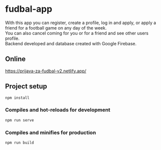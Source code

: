 # fudbal-app

With this app you can register, create a profile, log in and apply, or apply a friend for a football game on any day of the week.  
You can also cancel coming for you or for a friend and see other users profile.  
Backend developed and database created with Google Firebase.

## Online 

https://prijava-za-fudbal-v2.netlify.app/

## Project setup
```
npm install
```

### Compiles and hot-reloads for development
```
npm run serve
```

### Compiles and minifies for production
```
npm run build
```

